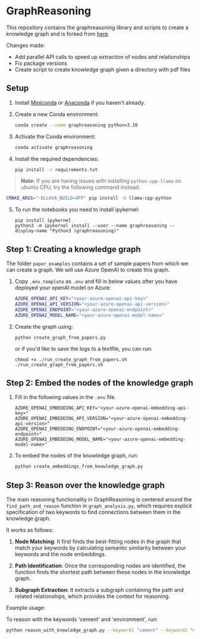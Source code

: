 # GraphReasoning

This repository contains the graphreasoning library and scripts to create a knowledge graph and is forked from [here](https://github.com/lamm-mit/GraphReasoning). 

Changes made:
- Add parallel API calls to speed up extraction of nodes and relationships
- Fix package versions
- Create script to create knowledge graph given a directory with pdf files

## Setup

1. Install [Miniconda](https://docs.conda.io/en/latest/miniconda.html) or [Anaconda](https://www.anaconda.com/products/distribution) if you haven't already.

2. Create a new Conda environment:

    ```bash
    conda create --name graphreasoning python=3.10
    ```

3. Activate the Conda environment:

    ```bash
    conda activate graphreasoning
    ```

4. Install the required dependencies:

    ```bash
    pip install -r requirements.txt
    ```

> **Note:** If you are having issues with installing `python-cpp-llama` on ubuntu CPU, try the following command instead:

```bash
CMAKE_ARGS="-DLLAVA_BUILD=OFF" pip install -U llama-cpp-python
```

5. To run the notebooks you need to install ipykernel:
    ```
    pip install ipykernel
    python3 -m ipykernel install --user --name graphreasoning --display-name "Python3 (graphreasoning)"
    ```

## Step 1: Creating a knowledge graph

The folder `paper_examples` contains a set of sample papers from which we can create a graph. 
We will use Azure OpenAI to create this graph.

1. Copy `.env.template` as `.env` and fill in below values after you have deployed your openAI model on Azure:

    ```bash
    AZURE_OPENAI_API_KEY="<your-azure-openai-api-key>"
    AZURE_OPENAI_API_VERSION="<your-azure-openai-api-version>"
    AZURE_OPENAI_ENDPOINT="<your-azure-openai-endpoint>"
    AZURE_OPENAI_MODEL_NAME="<your-azure-openai-model-name>"
    ```

2. Create the graph using:

    ```
    python create_graph_from_papers.py
    ```

    or if you'd like to save the logs to a textfile, you can run:
    ```
    chmod +x ./run_create_graph_from_papers.sh
    ./run_create_graph_from_papers.sh
    ```

## Step 2: Embed the nodes of the knowledge graph

1. Fill in the following values in the `.env` file.

    ```
    AZURE_OPENAI_EMBEDDING_API_KEY="<your-azure-openai-embedding-api-key>"
    AZURE_OPENAI_EMBEDDING_API_VERSION="<your-azure-openai-embedding-api-version>"
    AZURE_OPENAI_EMBEDDING_ENDPOINT="<your-azure-openai-embedding-endpoint>"
    AZURE_OPENAI_EMBEDDING_MODEL_NAME="<your-azure-openai-embedding-model-name>"
    ```

2. To embed the nodes of the knowledge graph, run:

    ```bash
    python create_embeddings_from_knowledge_graph.py
    ```

## Step 3: Reason over the knowledge graph

The main reasoning functionality in GraphReasoning is centered around the `find_path_and_reason` function in `graph_analysis.py`, which requires explicit specification of two keywords to find connections between them in the knowledge graph.

It works as follows:

1. **Node Matching**: It first finds the best-fitting nodes in the graph that match your keywords by calculating semantic similarity between your keywords and the node embeddings.

2. **Path Identification**: Once the corresponding nodes are identified, the function finds the shortest path between these nodes in the knowledge graph.

3. **Subgraph Extraction**: It extracts a subgraph containing the path and related relationships, which provides the context for reasoning.

Example usage:

To reason with the keywords 'cement' and 'environment', run:

```bash
python reason_with_knowledge_graph.py --keyword1 "cement" --keyword2 "environment"
```